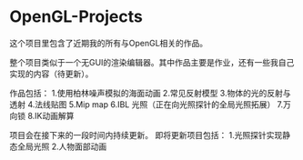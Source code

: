 # OpenGL-Projects
这个项目里包含了近期我的所有与OpenGL相关的作品。

整个项目类似于一个无GUI的渲染编辑器。其中作品主要是作业，还有一些我自己实现的内容（待更新）。

作品包括：
1.使用柏林噪声模拟的海面动画
2.常见反射模型
3.物体的光的反射与透射
4.法线贴图
5.Mip map
6.IBL 光照（正在向光照探针的全局光照拓展）
7.万向锁
8.IK动画解算

项目会在接下来的一段时间内持续更新。
即将更新项目包括：
1.光照探针实现静态全局光照
2.人物面部动画
